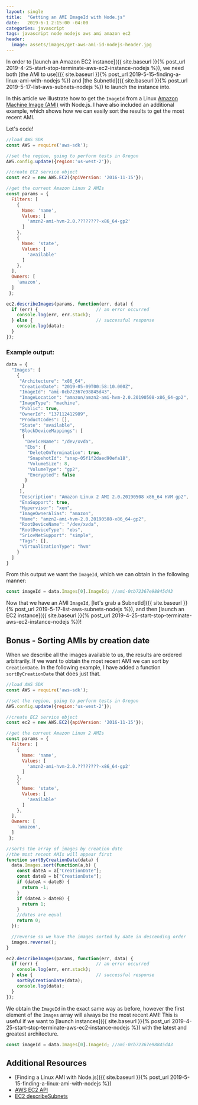 ```yaml
---
layout: single
title:  "Getting an AMI ImageId with Node.js"
date:   2019-6-1 2:15:00 -04:00
categories: javascript
tags: javascript node nodejs aws ami amazon ec2
header:
  image: assets/images/get-aws-ami-id-nodejs-header.jpg
---
```

In order to [launch an Amazon EC2 instance]({{ site.baseurl }}{% post_url 2019-4-25-start-stop-terminate-aws-ec2-instance-nodejs %}), we need both [the AMI to use]({{ site.baseurl }}{% post_url 2019-5-15-finding-a-linux-ami-with-nodejs %}) and [the SubnetId]({{ site.baseurl }}{% post_url 2019-5-17-list-aws-subnets-nodejs %}) to launch the instance into.

In this article we illustrate how to get the `ImageId` from a Linux [Amazon Machine Image (AMI)](https://docs.aws.amazon.com/AWSEC2/latest/UserGuide/AMIs.html) with Node.js.  I have also included an additional example, which shows how we can easily sort the results to get the most recent AMI.

Let's code!

```javascript
//load AWS SDK
const AWS = require('aws-sdk');

//set the region, going to perform tests in Oregon
AWS.config.update({region:'us-west-2'});

//create EC2 service object
const ec2 = new AWS.EC2({apiVersion: '2016-11-15'});

//get the current Amazon Linux 2 AMIs
const params = {
  Filters: [
    {
      Name: 'name',
      Values: [
        'amzn2-ami-hvm-2.0.????????-x86_64-gp2'
      ]
    },
    {
      Name: 'state',
      Values: [
        'available'
      ]
    },
  ],
  Owners: [
    'amazon',
  ]  
 };

ec2.describeImages(params, function(err, data) {
  if (err) {                      // an error occurred
    console.log(err, err.stack);  
  } else {                        // successful response
    console.log(data);
  }  
});
```

### Example output:
```javascript
data = {
  "Images": [
    {
     "Architecture": "x86_64",
     "CreationDate": "2019-05-09T00:58:10.000Z",
     "ImageId": "ami-0cb72367e98845d43",
     "ImageLocation": "amazon/amzn2-ami-hvm-2.0.20190508-x86_64-gp2",
     "ImageType": "machine",
     "Public": true,
     "OwnerId": "137112412989",
     "ProductCodes": [],
     "State": "available",
     "BlockDeviceMappings": [
      {
       "DeviceName": "/dev/xvda",
       "Ebs": {
        "DeleteOnTermination": true,
        "SnapshotId": "snap-05f1f2daed90efa18",
        "VolumeSize": 8,
        "VolumeType": "gp2",
        "Encrypted": false
       }
      }
     ],
     "Description": "Amazon Linux 2 AMI 2.0.20190508 x86_64 HVM gp2",
     "EnaSupport": true,
     "Hypervisor": "xen",
     "ImageOwnerAlias": "amazon",
     "Name": "amzn2-ami-hvm-2.0.20190508-x86_64-gp2",
     "RootDeviceName": "/dev/xvda",
     "RootDeviceType": "ebs",
     "SriovNetSupport": "simple",
     "Tags": [],
     "VirtualizationType": "hvm"
    }
  ]
}
```

From this output we want the `ImageId`, which we can obtain in the following manner:
```javascript
const imageId = data.Images[0].ImageId; //ami-0cb72367e98845d43
```

Now that we have an AMI `ImageId`, [let's grab a SubnetId]({{ site.baseurl }}{% post_url 2019-5-17-list-aws-subnets-nodejs %}), and then [launch an EC2 instance]({{ site.baseurl }}{% post_url 2019-4-25-start-stop-terminate-aws-ec2-instance-nodejs %})!

## Bonus - Sorting AMIs by creation date
When we describe all the images available to us, the results are ordered arbitrarily. If we want to obtain the most recent AMI we can sort by `CreationDate`. In the following example, I have added a function `sortByCreationDate` that does just that.

```javascript
//load AWS SDK
const AWS = require('aws-sdk');

//set the region, going to perform tests in Oregon
AWS.config.update({region:'us-west-2'});

//create EC2 service object
const ec2 = new AWS.EC2({apiVersion: '2016-11-15'});

//get the current Amazon Linux 2 AMIs
const params = {
  Filters: [
    {
      Name: 'name',
      Values: [
        'amzn2-ami-hvm-2.0.????????-x86_64-gp2'
      ]
    },
    {
      Name: 'state',
      Values: [
        'available'
      ]
    },
  ],
  Owners: [
    'amazon',
  ]  
 };

//sorts the array of images by creation date
//the most recent AMIs will appear first
function sortByCreationDate(data) {
  data.Images.sort(function(a,b) {
    const dateA = a["CreationDate"];
    const dateB = b["CreationDate"];
    if (dateA < dateB) {
      return -1;
    }
    if (dateA > dateB) {
      return 1;
    }
    //dates are equal
    return 0;
  });

  //reverse so we have the images sorted by date in descending order
  images.reverse();
}

ec2.describeImages(params, function(err, data) {
  if (err) {                      // an error occurred
    console.log(err, err.stack);  
  } else {                        // successful response
    sortByCreationDate(data);
    console.log(data);
  }  
});
```

We obtain the `ImageId` in the exact same way as before, however the first element of the `Images` array will always be the most recent AMI! This is useful if we want to [launch instances]({{ site.baseurl }}{% post_url 2019-4-25-start-stop-terminate-aws-ec2-instance-nodejs %}) with the latest and greatest architecture.
```javascript
const imageId = data.Images[0].ImageId; //ami-0cb72367e98845d43
```

## Additional Resources
- [Finding a Linux AMI with Node.js]({{ site.baseurl }}{% post_url 2019-5-15-finding-a-linux-ami-with-nodejs %})
- [AWS EC2 API](https://docs.aws.amazon.com/AWSJavaScriptSDK/latest/AWS/EC2.html)
- [EC2 describeSubnets](https://docs.aws.amazon.com/AWSJavaScriptSDK/latest/AWS/EC2.html#describeSubnets-property)
